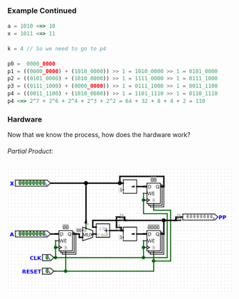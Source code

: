 ### Example Continued
```js
a = 1010 <=> 10
x = 1011 <=> 11

k = 4 // So we need to go to p4

p0 =  0000_0000
p1 = ((0000_0000) + (1010_0000)) >> 1 = 1010_0000 >> 1 = 0101_0000
p2 = ((0101_0000) + (1010_0000)) >> 1 = 1111_0000 >> 1 = 0111_1000
p3 = ((0111_1000) + (0000_0000)) >> 1 = 0111_1000 >> 1 = 0011_1100
p4 = ((0011_1100) + (1010_0000)) >> 1 = 1101_1110 >> 1 = 0110_1110
p4 <=> 2^7 + 2^6 + 2^4 + 2^3 + 2^2 = 64 + 32 + 8 + 4 + 2 = 110
```

### Hardware
Now that we know the process, how does the hardware work?

###### Partial Product:
![](Images/Class20_1.png)

